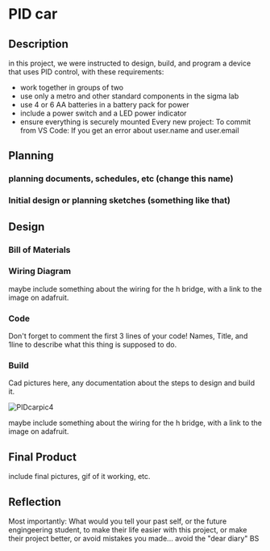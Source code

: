
# PID car
## Description
in this project, we were instructed to design, build, and program a device that uses PID control, with these requirements:

- work together in groups of two
- use only a metro and other standard components in the sigma lab
- use 4 or 6 AA batteries in a battery pack for power
- include a power switch and a LED power indicator
- ensure everything is securely mounted
Every new project:
To commit from VS Code:
If you get an error about user.name and user.email

## Planning 

### planning documents, schedules, etc (change this name)

### Initial design or planning sketches (something like that)

## Design

### Bill of Materials

### Wiring Diagram

maybe include something about the wiring for the h bridge, with a link to the image on adafruit.

### Code 

Don't forget to comment the first 3 lines of your code!   Names,  Title,   and 1line to describe what this thing is supposed to do.

### Build

Cad pictures here, any documentation about the steps to design and build it.

![PIDcarpic4](https://github.com/rfranck89/PID_Car/assets/71406948/32a47762-aff2-43fb-aa49-eb47a56330de)

maybe include something about the wiring for the h bridge, with a link to the image on adafruit.

## Final Product

include final pictures, gif of it working, etc.

## Reflection

Most importantly:  What would you tell your past self, or the future engingeering student, to make their life easier with this project, or make their project better, or avoid mistakes you made...
avoid the "dear diary" BS

